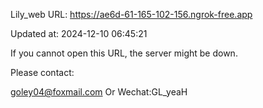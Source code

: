 Lily_web URL: https://ae6d-61-165-102-156.ngrok-free.app

Updated at: 2024-12-10 06:45:21

If you cannot open this URL, the server might be down.

Please contact: 

goley04@foxmail.com Or Wechat:GL_yeaH